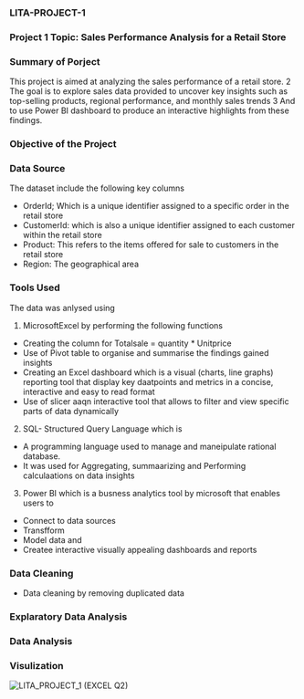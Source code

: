 ### LITA-PROJECT-1

### Project 1 Topic: Sales Performance Analysis for a Retail Store

### Summary of Porject
 This project is  aimed at analyzing the sales performance of a retail store.
2 The goal is to explore sales data provided to uncover key insights such as top-selling products, regional
performance, and monthly sales trends 
3 And to use Power BI dashboard to produce an interactive highlights from these findings.

### Objective of the Project

### Data Source
The dataset include the following key columns
- OrderId; Which is a unique identifier assigned to a specific order in the retail store
- CustomerId: which is also a unique identifier assigned to each customer within the retail store
- Product: This refers to the items offered for sale to customers in the retail store
- Region: The geographical area

### Tools Used
The data was anlysed using 
1. MicrosoftExcel by performing the following functions 
- Creating the column for Totalsale = quantity * Unitprice
- Use of Pivot table to organise and  summarise the findings gained insights
- Creating an Excel dashboard which is a visual (charts, line graphs) reporting tool that display key daatpoints and metrics in a concise, interactive and easy to read format
-   Use of slicer aaqn interactive tool that allows to filter and view  specific parts of data dynamically
2. SQL- Structured Query Language which is
-  A programming language used to manage and maneipulate rational database.
-  It was used for Aggregating, summaarizing and Performing calculaations on data insights
 3. Power BI which is a busness analytics tool by microsoft that enables users to
  - Connect to data sources
  - Transfform 
 - Model data and
 - Createe interactive visually appealing dashboards and reports 

### Data Cleaning
- Data cleaning by removing duplicated data

### Explaratory Data Analysis

### Data Analysis

### Visulization
![LITA_PROJECT_1 (EXCEL Q2)](https://github.com/user-attachments/assets/65dbe239-e6d4-4608-8a65-823f4b6efd4b)



